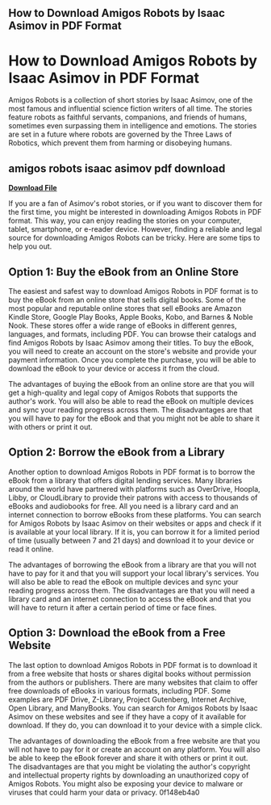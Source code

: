 ## How to Download Amigos Robots by Isaac Asimov in PDF Format

  
# How to Download Amigos Robots by Isaac Asimov in PDF Format
 
Amigos Robots is a collection of short stories by Isaac Asimov, one of the most famous and influential science fiction writers of all time. The stories feature robots as faithful servants, companions, and friends of humans, sometimes even surpassing them in intelligence and emotions. The stories are set in a future where robots are governed by the Three Laws of Robotics, which prevent them from harming or disobeying humans.
 
## amigos robots isaac asimov pdf download


[**Download File**](https://climmulponorc.blogspot.com/?c=2tKogR)

 
If you are a fan of Asimov's robot stories, or if you want to discover them for the first time, you might be interested in downloading Amigos Robots in PDF format. This way, you can enjoy reading the stories on your computer, tablet, smartphone, or e-reader device. However, finding a reliable and legal source for downloading Amigos Robots can be tricky. Here are some tips to help you out.
 
## Option 1: Buy the eBook from an Online Store
 
The easiest and safest way to download Amigos Robots in PDF format is to buy the eBook from an online store that sells digital books. Some of the most popular and reputable online stores that sell eBooks are Amazon Kindle Store, Google Play Books, Apple Books, Kobo, and Barnes & Noble Nook. These stores offer a wide range of eBooks in different genres, languages, and formats, including PDF. You can browse their catalogs and find Amigos Robots by Isaac Asimov among their titles. To buy the eBook, you will need to create an account on the store's website and provide your payment information. Once you complete the purchase, you will be able to download the eBook to your device or access it from the cloud.
 
The advantages of buying the eBook from an online store are that you will get a high-quality and legal copy of Amigos Robots that supports the author's work. You will also be able to read the eBook on multiple devices and sync your reading progress across them. The disadvantages are that you will have to pay for the eBook and that you might not be able to share it with others or print it out.
 
## Option 2: Borrow the eBook from a Library
 
Another option to download Amigos Robots in PDF format is to borrow the eBook from a library that offers digital lending services. Many libraries around the world have partnered with platforms such as OverDrive, Hoopla, Libby, or CloudLibrary to provide their patrons with access to thousands of eBooks and audiobooks for free. All you need is a library card and an internet connection to borrow eBooks from these platforms. You can search for Amigos Robots by Isaac Asimov on their websites or apps and check if it is available at your local library. If it is, you can borrow it for a limited period of time (usually between 7 and 21 days) and download it to your device or read it online.
 
The advantages of borrowing the eBook from a library are that you will not have to pay for it and that you will support your local library's services. You will also be able to read the eBook on multiple devices and sync your reading progress across them. The disadvantages are that you will need a library card and an internet connection to access the eBook and that you will have to return it after a certain period of time or face fines.
 
## Option 3: Download the eBook from a Free Website
 
The last option to download Amigos Robots in PDF format is to download it from a free website that hosts or shares digital books without permission from the authors or publishers. There are many websites that claim to offer free downloads of eBooks in various formats, including PDF. Some examples are PDF Drive, Z-Library, Project Gutenberg, Internet Archive, Open Library, and ManyBooks. You can search for Amigos Robots by Isaac Asimov on these websites and see if they have a copy of it available for download. If they do, you can download it to your device with a simple click.
 
The advantages of downloading the eBook from a free website are that you will not have to pay for it or create an account on any platform. You will also be able to keep the eBook forever and share it with others or print it out. The disadvantages are that you might be violating the author's copyright and intellectual property rights by downloading an unauthorized copy of Amigos Robots. You might also be exposing your device to malware or viruses that could harm your data or privacy.
 0f148eb4a0
